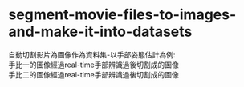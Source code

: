 # segment-movie-files-to-images-and-make-it-into-datasets
自動切割影片為圖像作為資料集-以手部姿態估計為例:
<br>手比一的圖像經過real-time手部辨識過後切割成的圖像
<br>手比二的圖像經過real-time手部辨識過後切割成的圖像

